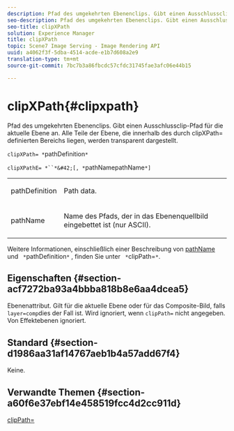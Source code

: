 ```yaml
---
description: Pfad des umgekehrten Ebenenclips. Gibt einen Ausschlussclip-Pfad für die aktuelle Ebene an. Alle Teile der Ebene, die innerhalb des durch clipXPath= definierten Bereichs liegen, werden transparent dargestellt.
seo-description: Pfad des umgekehrten Ebenenclips. Gibt einen Ausschlussclip-Pfad für die aktuelle Ebene an. Alle Teile der Ebene, die innerhalb des durch clipXPath= definierten Bereichs liegen, werden transparent dargestellt.
seo-title: clipXPath
solution: Experience Manager
title: clipXPath
topic: Scene7 Image Serving - Image Rendering API
uuid: a4062f3f-5dba-4514-acde-e1b7d608a2e9
translation-type: tm+mt
source-git-commit: 7bc7b3a86fbcdc57cfdc31745fae3afc06e44b15

---
```



# clipXPath{#clipxpath}

Pfad des umgekehrten Ebenenclips. Gibt einen Ausschlussclip-Pfad für die aktuelle Ebene an. Alle Teile der Ebene, die innerhalb des durch clipXPath= definierten Bereichs liegen, werden transparent dargestellt.

`clipXPath= *`pathDefinition`*`

`clipXPathE= *``*&#42;[, *`pathNamepathName`*]`

<table id="simpletable_27AFC3A694874CF8B673460820EFD90D"> 
 <tr class="strow"> 
  <td class="stentry"> <p><span class="codeph"> <span class="varname"> pathDefinition</span></span> </p> </td> 
  <td class="stentry"> <p>Path data. </p></td> 
 </tr> 
 <tr class="strow"> 
  <td class="stentry"> <p><span class="codeph"> <span class="varname"> pathName</span></span> </p> </td> 
  <td class="stentry"> <p>Name des Pfads, der in das Ebenenquellbild eingebettet ist (nur ASCII). </p></td> 
 </tr> 
</table>

Weitere Informationen, einschließlich einer Beschreibung von [pathName](../../../../../is-api/http-ref/image-serving-api-ref/c-http-protocol-reference/c-command-reference/r-clippath.md#reference-8139b1b52dc54749b51b109521ddf83d) und ` *`pathDefinition`*` , finden Sie unter ` *`clipPath=`*`.

## Eigenschaften {#section-acf7272ba93a4bbba818b8e6aa4dcea5}

Ebenenattribut. Gilt für die aktuelle Ebene oder für das Composite-Bild, falls `layer=comp`dies der Fall ist. Wird ignoriert, wenn `clipPath=` nicht angegeben. Von Effektebenen ignoriert.

## Standard {#section-d1986aa31af14767aeb1b4a57add67f4}

Keine.

## Verwandte Themen {#section-a60f6e37ebf14e458519fcc4d2cc911d}

[clipPath=](../../../../../is-api/http-ref/image-serving-api-ref/c-http-protocol-reference/c-command-reference/r-clippath.md#reference-8139b1b52dc54749b51b109521ddf83d)
